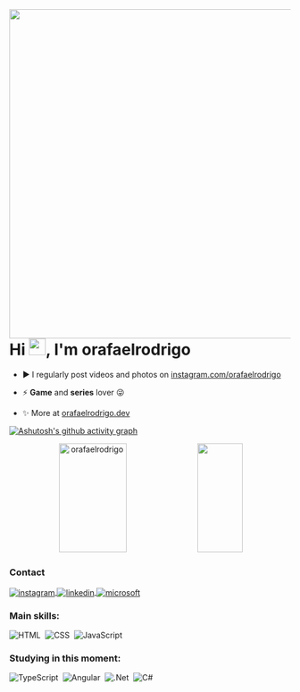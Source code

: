 <img align="right" height="590em" src="https://raw.githubusercontent.com/gist/orafaelrodrigo/b845293b9279a56cfa153e21df31577f/raw/4bc09e9e3a03ef9f40fe7b93b17f36655f35eb91/perfil.svg"/>
<h1 align="left">Hi <img src="https://raw.githubusercontent.com/kaueMarques/kaueMarques/master/hi.gif" height="30px">, I'm orafaelrodrigo</h1>


 - ▶️ I regularly post videos and photos on [instagram.com/orafaelrodrigo](https://instagram.com/orafaelrodrigo) 

- ⚡ **Game** and **series** lover 😜

- ✨ More at [orafaelrodrigo.dev](https://orafaelrodrigo.dev)



[![Ashutosh's github activity graph](https://github-readme-activity-graph.cyclic.app/graph?username=orafaelrodrigo&theme=react-dark)](https://github.com/ashutosh00710/github-readme-activity-graph)

 <div align="center">  
  <img width="49%" height="195px" src="https://github-readme-stats.vercel.app/api?username=orafaelrodrigo&show_icons=true&count_private=true&theme=github_dark" alt=orafaelrodrigo github stats" /> 
  <img width="40%" height="195px" src="https://github-readme-stats.vercel.app/api/top-langs/?username=orafaelrodrigo&layout=compact&theme=github_dark" />
</div>
  
 

### Contact
   <a href="https://instagram.com/orafaelrodrigo" target="_blank">
   <img align="center" src="https://img.shields.io/badge/-orafaelrodrigo-05122A?style=flat&logo=instagram" alt="instagram"/>
  </a>
  
  <a href="https://linkedin.com/in/omatheusribeiro" target="_blank">
    <img align="center" src="https://img.shields.io/badge/-orafaelrodrigo-05122A?style=flat&logo=linkedin" alt="linkedin"/>
  </a>
  
   <a href="mailto:orafaelrodrigo@outlook.com" target="_blank">
   <img align="center" src="https://img.shields.io/badge/-orafaelrodrigo-05122A?style=flat&logo=microsoft" alt="microsoft"/>
  </a>
  
   ### Main skills:
![HTML](https://img.shields.io/badge/-HTML-05122A?style=flat&logo=HTML5)&nbsp;
![CSS](https://img.shields.io/badge/-CSS-05122A?style=flat&logo=CSS3&logoColor=1572B6)&nbsp;
![JavaScript](https://img.shields.io/badge/-JavaScript-05122A?style=flat&logo=javascript)&nbsp;

  
### Studying in this moment:

![TypeScript](https://img.shields.io/badge/-TypeScript-05122A?style=flat&logo=typescript)&nbsp;
![Angular](https://img.shields.io/badge/-Angular-05122A?style=flat&logo=angular&logoColor=red)&nbsp;
![.Net](https://img.shields.io/badge/-.Net-05122A?style=flat&logo=.net)&nbsp;
![C#](https://img.shields.io/badge/-csharp-05122A?style=flat&logo=csharp)&nbsp;





